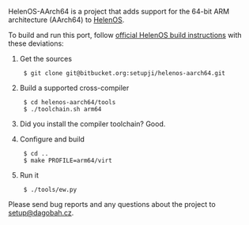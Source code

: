 HelenOS-AArch64 is a project that adds support for the 64-bit ARM architecture
(AArch64) to [HelenOS][HelenOS].

To build and run this port, follow [official HelenOS build
instructions][CompilingFromSource] with these deviations:

1. Get the sources

        $ git clone git@bitbucket.org:setupji/helenos-aarch64.git

2. Build a supported cross-compiler

        $ cd helenos-aarch64/tools
        $ ./toolchain.sh arm64

3. Did you install the compiler toolchain? Good.

4. Configure and build

        $ cd ..
        $ make PROFILE=arm64/virt

5. Run it

        $ ./tools/ew.py

Please send bug reports and any questions about the project to
<setup@dagobah.cz>.

[HelenOS]: http://www.helenos.org/
[CompilingFromSource]: http://www.helenos.org/wiki/UsersGuide/CompilingFromSource